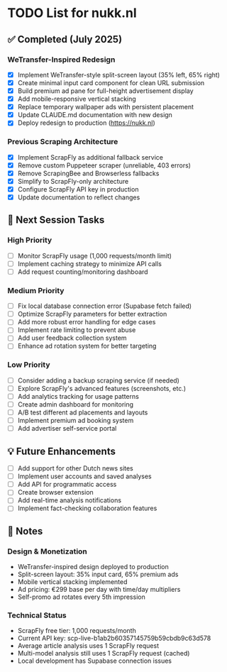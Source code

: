 # TODO List for nukk.nl

## ✅ Completed (July 2025)

### WeTransfer-Inspired Redesign
- [x] Implement WeTransfer-style split-screen layout (35% left, 65% right)
- [x] Create minimal input card component for clean URL submission
- [x] Build premium ad pane for full-height advertisement display
- [x] Add mobile-responsive vertical stacking
- [x] Replace temporary wallpaper ads with persistent placement
- [x] Update CLAUDE.md documentation with new design
- [x] Deploy redesign to production (https://nukk.nl)

### Previous Scraping Architecture
- [x] Implement ScrapFly as additional fallback service
- [x] Remove custom Puppeteer scraper (unreliable, 403 errors)
- [x] Remove ScrapingBee and Browserless fallbacks
- [x] Simplify to ScrapFly-only architecture
- [x] Configure ScrapFly API key in production
- [x] Update documentation to reflect changes

## 🎯 Next Session Tasks

### High Priority
- [ ] Monitor ScrapFly usage (1,000 requests/month limit)
- [ ] Implement caching strategy to minimize API calls
- [ ] Add request counting/monitoring dashboard

### Medium Priority
- [ ] Fix local database connection error (Supabase fetch failed)
- [ ] Optimize ScrapFly parameters for better extraction
- [ ] Add more robust error handling for edge cases
- [ ] Implement rate limiting to prevent abuse
- [ ] Add user feedback collection system
- [ ] Enhance ad rotation system for better targeting

### Low Priority
- [ ] Consider adding a backup scraping service (if needed)
- [ ] Explore ScrapFly's advanced features (screenshots, etc.)
- [ ] Add analytics tracking for usage patterns
- [ ] Create admin dashboard for monitoring
- [ ] A/B test different ad placements and layouts
- [ ] Implement premium ad booking system
- [ ] Add advertiser self-service portal

## 💡 Future Enhancements
- [ ] Add support for other Dutch news sites
- [ ] Implement user accounts and saved analyses
- [ ] Add API for programmatic access
- [ ] Create browser extension
- [ ] Add real-time analysis notifications
- [ ] Implement fact-checking collaboration features

## 📝 Notes

### Design & Monetization
- WeTransfer-inspired design deployed to production
- Split-screen layout: 35% input card, 65% premium ads
- Mobile vertical stacking implemented
- Ad pricing: €299 base per day with time/day multipliers
- Self-promo ad rotates every 5th impression

### Technical Status
- ScrapFly free tier: 1,000 requests/month
- Current API key: scp-live-b1ab2b60357145759b59cbdb9c63d578
- Average article analysis uses 1 ScrapFly request
- Multi-model analysis still uses 1 ScrapFly request (cached)
- Local development has Supabase connection issues